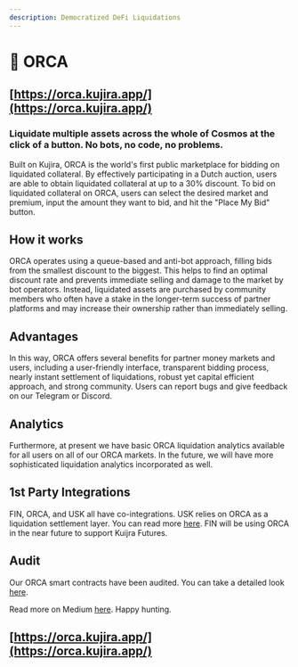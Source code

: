 ```yaml
---
description: Democratized DeFi Liquidations
---
```


# 🐬 ORCA

## [https://orca.kujira.app/](https://orca.kujira.app/)

### Liquidate multiple assets across the whole of Cosmos at the click of a button. No bots, no code, no problems.

Built on Kujira, ORCA is the world's first public marketplace for bidding on liquidated collateral. By effectively participating in a Dutch auction, users are able to obtain liquidated collateral at up to a 30% discount. To bid on liquidated collateral on ORCA, users can select the desired market and premium, input the amount they want to bid, and hit the "Place My Bid" button.

## How it works

ORCA operates using a queue-based and anti-bot approach, filling bids from the smallest discount to the biggest. This helps to find an optimal discount rate and prevents immediate selling and damage to the market by bot operators. Instead, liquidated assets are purchased by community members who often have a stake in the longer-term success of partner platforms and may increase their ownership rather than immediately selling.

## Advantages

In this way, ORCA offers several benefits for partner money markets and users, including a user-friendly interface, transparent bidding process, nearly instant settlement of liquidations, robust yet capital efficient approach, and strong community. Users can report bugs and give feedback on our Telegram or Discord.

## Analytics

Furthermore, at present we have basic ORCA liquidation analytics available for all users on all of our ORCA markets. In the future, we will have more sophisticated liquidation analytics incorporated as well.

## 1st Party Integrations

FIN, ORCA, and USK all have co-integrations. USK relies on ORCA as a liquidation settlement layer. You can read more [here](../usk-stablecoin.md). FIN will be using ORCA in the near future to support Kuijra Futures.

## Audit

Our ORCA smart contracts have been audited. You can take a detailed look [here](https://drive.google.com/file/d/1UzZQ3kD7a4PAooeO6GMhxZOH1TYr41r3/view).

Read more on Medium [here](https://medium.com/team-kujira/testnet-usk-minting-orca-liquidation-bids-4f1215e9677b). Happy hunting.

## [https://orca.kujira.app/](https://orca.kujira.app/)
